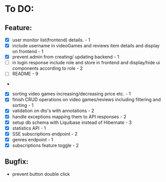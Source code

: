 # To DO:

## Feature:
* [X] user monitor list(frontend) details. - 1
* [X] include username in videoGames and reviews item details and display on frontend - 1
* [X] prevent admin from creating/ updating backend  - 1
* [ ] in login response include role and store in frontend and display/hide ui components according to role - 2
* [ ] README - 9
*
* [X] sorting video games increasing/decreasing price etc. - 1
* [X] finish CRUD operations on video games/reviews including filtering and sorting - 1
* [X] validation on dto's with annotations - 2
* [X] handle exceptions mapping them to API responses - 2
* [X] setup db schema with Liquibase instead of Hibernate - 3
* [X] statistics API - 1
* [X] SSE subscriptions endpoint - 2
* [X] genres endpoint - 1
* [X] subscriptions feature toggle - 2

## Bugfix:

- prevent button double click
